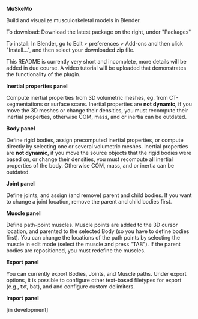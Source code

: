 **MuSkeMo**

Build and visualize musculoskeletal models in Blender.

To download: Download the latest package on the right, under "Packages"

To install: In Blender, go to Edit > preferences > Add-ons and then click "Install...", and then select your downloaded zip file.

This README is currently very short and incomplete, more details will be added in due course. A video tutorial will be uploaded that demonstrates the functionality of the plugin.

**Inertial properties panel**

Compute inertial properties from 3D volumetric meshes, eg. from CT-segmentations or surface scans.
Inertial properties are **not dynamic**, if you move the 3D meshes or change their densities, you must recompute their inertial properties, otherwise COM, mass, and or inertia can be outdated.

**Body panel**

Define rigid bodies, assign precomputed inertial properties, or compute directly by selecting one or several volumetric meshes.
Inertial properties are **not dynamic**, if you move the source objects that the rigid bodies were based on, or change their densities, you must recompute all inertial properties of the body. Otherwise COM, mass, and or inertia can be outdated.

**Joint panel**

Define joints, and assign (and remove) parent and child bodies. If you want to change a joint location, remove the parent and child bodies first.

**Muscle panel**

Define path-point muscles. Muscle points are added to the 3D cursor location, and parented to the selected Body (so you have to define bodies first).
You can change the locations of the path points by selecting the muscle in edit mode (select the muscle and press "TAB"). If the parent bodies are repositioned, you must redefine the muscles.

**Export panel**

You can currently export Bodies, Joints, and Muscle paths. Under export options, it is possible to configure other text-based filetypes for export (e.g., txt, bat), and and configure custom delimiters.

**Import panel**

[in development]
